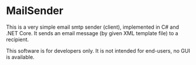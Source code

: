 # MailSender
This is a very simple email smtp sender (client), implemented in C# and .NET Core. It sends an email message (by given XML template file) to a recipient.

This software is for developers only. It is not intended for end-users, no GUI is available.
